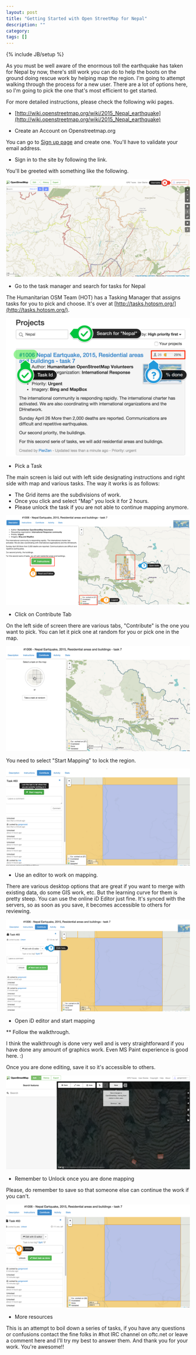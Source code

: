 ```yaml
---
layout: post
title: "Getting Started with Open StreetMap for Nepal"
description: ""
category:  
tags: []
---
```

{% include JB/setup %}

As you must be well aware of the enormous toll the earthquake has taken for Nepal by now, there's still work you can do to help the boots on the ground doing rescue work by helping map the region. I'm going to attempt walking through the process for a new user. There are a lot of options here, so I'm going to pick the one that's most efficient to get started.

For more detailed instructions, please check the following wiki pages.

- [http://wiki.openstreetmap.org/wiki/2015_Nepal_earthquake](http://wiki.openstreetmap.org/wiki/2015_Nepal_earthquake)



* Create an Account on Openstreetmap.org 

You can go to [Sign up page](https://www.openstreetmap.org/user/new) and create one. You'll have to validate your email address.

* Sign in to the site by following the link.

You'll be greeted with something like the following.

![OSM Login Page](/assets/images/nepal/osm-login.png)

* Go to the task manager and search for tasks for Nepal

The Humanitarian OSM Team (HOT) has a Tasking Manager that assigns tasks for you to pick and choose. It's over at [http://tasks.hotosm.org/](http://tasks.hotosm.org/).

![OSM Tasking Manager](/assets/images/nepal/osm-tasking-manager.png)


* Pick a Task

The main screen is laid out with left side designating instructions and right side with map and various tasks. The way it works is as follows:

- The Grid items are the subdivisions of work. 
- Once you click and select "Map" you lock it for 2 hours.
- Please unlock the task if you are not able to continue mapping anymore. 

![HOT Task Selection](/assets/images/nepal/osm-tasking-select.png)

* Click on Contribute Tab

On the left side of screen there are various tabs, "Contribute" is the one you want to pick. You can let it pick one at random for you or pick one in the map.

![HOT Task Contribute](/assets/images/nepal/osm-tasking-contribute.png)

You need to select "Start Mapping" to lock the region. 

![HOT Task Lock](/assets/images/nepal/osm-tasking-lock.png)

* Use an editor to work on mapping.

There are various desktop options that are great if you want to merge with existing data, do some GIS work, etc. But the learning curve for them is pretty steep. You can use the online iD Editor just fine. It's synced with the servers, so as soon as you save, it becomes accessible to others for reviewing. 

![HOT Task Edit](/assets/images/nepal/osm-tasking-edit-id.png)

* Open iD editor and start mapping

** Follow the walkthrough.

I think the walkthrough is done very well and is very straightforward if you have done any amount of graphics work. Even MS Paint experience is good here. :)

Once you are done editing, save it so it's accessible to others.

![OSM iD Editor Save](/assets/images/nepal/osm-id-save.png)

* Remember to Unlock once you are done mapping

Please, do remember to save so that someone else can continue the work if you can't.

![OSM Task Unlock](/assets/images/nepal/osm-tasking-unlock.png)


* More resources

This is an attempt to boil down a series of tasks, if you have any questions or confusions contact the fine folks in #hot IRC channel on oftc.net or leave a comment here and I'll try my best to answer them. And thank you for your work. You're awesome!!
